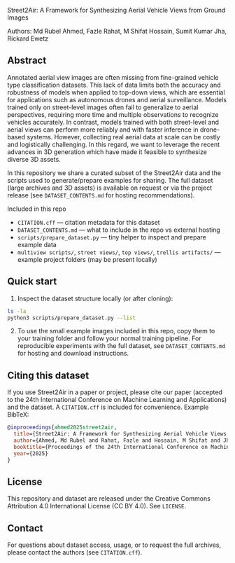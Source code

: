 Street2Air: A Framework for Synthesizing Aerial Vehicle Views from Ground Images

Authors: Md Rubel Ahmed, Fazle Rahat, M Shifat Hossain, Sumit Kumar Jha, Rickard Ewetz

Abstract
--------
Annotated aerial view images are often missing from fine-grained vehicle type classification datasets. This lack of data limits both the accuracy and robustness of models when applied to top-down views, which are essential for applications such as autonomous drones and aerial surveillance. Models trained only on street-level images often fail to generalize to aerial perspectives, requiring more time and multiple observations to recognize vehicles accurately. In contrast, models trained with both street-level and aerial views can perform more reliably and with faster inference in drone-based systems. However, collecting real aerial data at scale can be costly and logistically challenging. In this regard, we want to leverage the recent advances in 3D generation which have made it feasible to synthesize diverse 3D assets.

In this repository we share a curated subset of the Street2Air data and the scripts used to generate/prepare examples for sharing. The full dataset (large archives and 3D assets) is available on request or via the project release (see `DATASET_CONTENTS.md` for hosting recommendations).

Included in this repo
- `CITATION.cff` — citation metadata for this dataset
- `DATASET_CONTENTS.md` — what to include in the repo vs external hosting
- `scripts/prepare_dataset.py` — tiny helper to inspect and prepare example data
- `multiview scripts/`, `street views/`, `top views/`, `trellis artifacts/` — example project folders (may be present locally)

Quick start
-----------
1. Inspect the dataset structure locally (or after cloning):

```bash
ls -la
python3 scripts/prepare_dataset.py --list
```

2. To use the small example images included in this repo, copy them to your training folder and follow your normal training pipeline. For reproducible experiments with the full dataset, see `DATASET_CONTENTS.md` for hosting and download instructions.

Citing this dataset
--------------------
If you use Street2Air in a paper or project, please cite our paper (accepted to the 24th International Conference on Machine Learning and Applications) and the dataset. A `CITATION.cff` is included for convenience. Example BibTeX:

```bibtex
@inproceedings{ahmed2025street2air,
  title={Street2Air: A Framework for Synthesizing Aerial Vehicle Views from Ground Images},
  author={Ahmed, Md Rubel and Rahat, Fazle and Hossain, M Shifat and Jha, Sumit Kumar and Ewetz, Rickard},
  booktitle={Proceedings of the 24th International Conference on Machine Learning and Applications},
  year={2025}
}
```

License
-------
This repository and dataset are released under the Creative Commons Attribution 4.0 International License (CC BY 4.0). See `LICENSE`.

Contact
-------
For questions about dataset access, usage, or to request the full archives, please contact the authors (see `CITATION.cff`).
